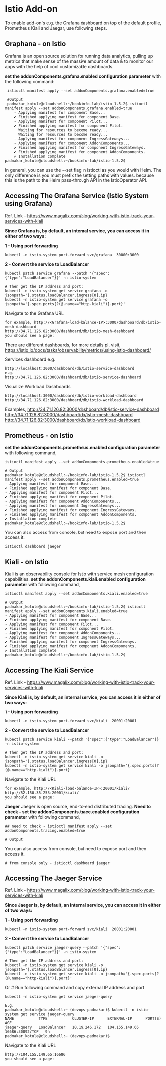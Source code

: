 # Istio Add-on

To enable add-on's e.g. the Grafana dashboard on top of the default profile, 
Prometheus Kiali and Jaegar, use following steps.

## Graphana - on Istio
Grafana is an open source solution for running data analytics, pulling up metrics 
that make sense of the massive amount of data & to monitor our apps with the 
help of cool customizable dashboards.

**set the addonComponents.grafana.enabled configuration parameter** 
with the following command:

     istioctl manifest apply --set addonComponents.grafana.enabled=true
     
     #Output
     padmakar_kotule@cloudshell:~/bookinfo-lab/istio-1.5.2$ istioctl manifest apply --set addonComponents.grafana.enabled=true
        - Applying manifest for component Base...
        ✔ Finished applying manifest for component Base.
        - Applying manifest for component Pilot...
        ✔ Finished applying manifest for component Pilot.
          Waiting for resources to become ready...
          Waiting for resources to become ready...
        - Applying manifest for component IngressGateways...
        - Applying manifest for component AddonComponents...
        ✔ Finished applying manifest for component IngressGateways.
        ✔ Finished applying manifest for component AddonComponents.   
        ✔ Installation complete
    padmakar_kotule@cloudshell:~/bookinfo-lab/istio-1.5.2$

In general, you can use the --set flag in istioctl as you would with Helm. 
The only difference is you must prefix the setting paths with values. because this 
is the path to the Helm pass-through API in the IstioOperator API.

## Accessing The Grafana Service (Istio System using Grafana)
Ref. Link - https://www.magalix.com/blog/working-with-istio-track-your-services-with-kiali

**Since Grafana is, by default, an internal service, you can access it in either of two ways:**

**1 - Using port forwarding**

    kubectl -n istio-system port-forward svc/grafana  30000:3000
    
**2 - Convert the service to LoadBalancer**

    kubectl patch service grafana --patch '{"spec":{"type":"LoadBalancer"}}' -n istio-system

    # Then get the IP address and port:
    kubectl -n istio-system get service grafana -o jsonpath='{.status.loadBalancer.ingress[0].ip}
    kubectl -n istio-system get service grafana -o jsonpath='{.spec.ports[?(@.name=="http-kiali")].port}'    

Navigate to the Grafana URL 

    for example, http://<Grafana-load-balance-IP>:3000/dashboard/db/istio-mesh-dashboard
    http://34.71.126.82:3000/dashboard/db/istio-mesh-dashboard
    you should see a page:
There are different dashboards, for more details pl. visit, 
https://istio.io/docs/tasks/observability/metrics/using-istio-dashboard/

Services dashboard e.g.

    http://localhost:3000/dashboard/db/istio-service-dashboard 
    e.g.
    http://34.71.126.82:3000/dashboard/db/istio-service-dashboard

Visualize Workload Dashboards

    http://localhost:3000/dashboard/db/istio-workload-dashboard
    http://34.71.126.82:3000/dashboard/db/istio-workload-dashboard 

Examples, 
http://34.71.126.82:3000/dashboard/db/istio-service-dashboard
http://34.71.126.82:3000/dashboard/db/istio-mesh-dashboard
http://34.71.126.82:3000/dashboard/db/istio-workload-dashboard   
        

## Prometheus - on Istio
**set the addonComponents.prometheus.enabled configuration parameter**
with following command,

    istioctl manifest apply --set addonComponents.prometheus.enabled=true
    
    # Output 
    padmakar_kotule@cloudshell:~/bookinfo-lab/istio-1.5.2$ istioctl manifest apply --set addonComponents.prometheus.enabled=true
    - Applying manifest for component Base...
    ✔ Finished applying manifest for component Base.
    - Applying manifest for component Pilot...
    ✔ Finished applying manifest for component Pilot.
    - Applying manifest for component AddonComponents...
    - Applying manifest for component IngressGateways...
    ✔ Finished applying manifest for component IngressGateways.
    ✔ Finished applying manifest for component AddonComponents.
    ✔ Installation complete
    padmakar_kotule@cloudshell:~/bookinfo-lab/istio-1.5.2$

You can also access from console, but need to expose port and then access it.

    istioctl dashboard jaeger
    

## Kiali - on Istio
Kiali is an observability console for Istio with service mesh configuration capabilities.
**set the addonComponents.kiali.enabled configuration parameter**
with following command,

    istioctl manifest apply --set addonComponents.kiali.enabled=true
    
    # Output 
    padmakar_kotule@cloudshell:~/bookinfo-lab/istio-1.5.2$ istioctl manifest apply --set addonComponents.kiali.enabled=true
    - Applying manifest for component Base...
    ✔ Finished applying manifest for component Base.
    - Applying manifest for component Pilot...
    ✔ Finished applying manifest for component Pilot.
    - Applying manifest for component AddonComponents...
    - Applying manifest for component IngressGateways...
    ✔ Finished applying manifest for component IngressGateways.
    ✔ Finished applying manifest for component AddonComponents.
    ✔ Installation complete
    padmakar_kotule@cloudshell:~/bookinfo-lab/istio-1.5.2$

## Accessing The Kiali Service
Ref. Link - https://www.magalix.com/blog/working-with-istio-track-your-services-with-kiali

**Since Kiali is, by default, an internal service, you can access it in either of two ways:**

**1 - Using port forwarding**

    kubectl -n istio-system port-forward svc/kiali  20001:20001
    
**2 - Convert the service to LoadBalancer**

    kubectl patch service kiali --patch '{"spec":{"type":"LoadBalancer"}}' -n istio-system
    
    # Then get the IP address and port:
    kubectl -n istio-system get service kiali -o jsonpath='{.status.loadBalancer.ingress[0].ip}
    kubectl -n istio-system get service kiali -o jsonpath='{.spec.ports[?(@.name=="http-kiali")].port}'    

Navigate to the Kiali URL 

    for example, http://<Kiali-load-balance-IP>:20001/kiali/
    http://52.150.35.253:20001/kiali/
    you should see a page:

**Jaeger**
Jaeger is open source, end-to-end distributed tracing.
**Need to check - set the addonComponents.trace.enabled configuration parameter**
with following command,

    ## need to check - istioctl manifest apply --set addonComponents.tracing.enabled=true
    
    # Output
    
You can also access from console, but need to expose port and then access it.

    # from console only - istioctl dashboard jaeger
    
## Accessing The Jaeger Service
Ref. Link - https://www.magalix.com/blog/working-with-istio-track-your-services-with-kiali

**Since Jaeger is, by default, an internal service, you can access it in either of two ways:**

**1 - Using port forwarding**

    kubectl -n istio-system port-forward svc/kiali  20001:20001
    
**2 - Convert the service to LoadBalancer**

    kubectl patch service jaeger-query --patch '{"spec":{"type":"LoadBalancer"}}' -n istio-system
    
    # Then get the IP address and port:
    kubectl -n istio-system get service kiali -o jsonpath='{.status.loadBalancer.ingress[0].ip}
    kubectl -n istio-system get service kiali -o jsonpath='{.spec.ports[?(@.name=="http-kiali")].port}'    

Or
    # Run following command and copy external IP address and port
    
    kubectl -n istio-system get service jaeger-query
    
    E.g.
    padmakar_kotule@cloudshell:~ (devops-padmakar)$ kubectl -n istio-system get service jaeger-query
    NAME           TYPE           CLUSTER-IP      EXTERNAL-IP      PORT(S)           AGE
    jaeger-query   LoadBalancer   10.19.246.172   104.155.149.65   16686:30092/TCP   9h
    padmakar_kotule@cloudshell:~ (devops-padmakar)$
    
    
Navigate to the Kiali URL 

    http://104.155.149.65:16686
    you should see a page:

